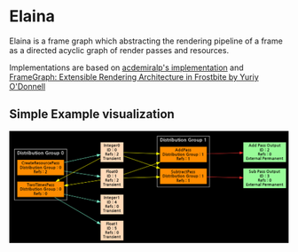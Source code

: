 # Elaina
Elaina is a frame graph which abstracting the rendering pipeline of a frame as a directed acyclic graph of render passes and resources.

Implementations are based on [acdemiralp's implementation](https://github.com/acdemiralp/fg) and [FrameGraph: Extensible Rendering Architecture in Frostbite by Yuriy O'Donnell](https://www.gdcvault.com/play/1024612/FrameGraph-Extensible-Rendering-Architecture-in)

## Simple Example visualization
![dstribution_group](https://github.com/SeolYang/Elaina/blob/main/Figures/DistributionGroup.png)
